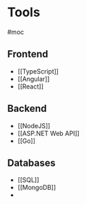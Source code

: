 # Tools
#moc 
## Frontend
- [[TypeScript]]
- [[Angular]]
- [[React]]
## Backend
- [[NodeJS]]
- [[ASP.NET Web API]]
- [[Go]]
## Databases
- [[SQL]]
- [[MongoDB]]
- 
